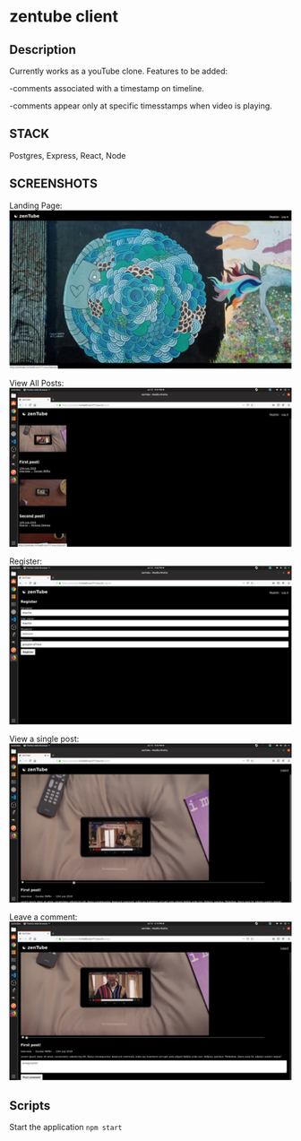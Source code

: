 # zentube client

## Description

Currently works as a youTube clone.  Features to be added:

-comments associated with a timestamp on timeline.

-comments appear only at specific timesstamps when video is playing.

## STACK

Postgres, Express, React, Node

## SCREENSHOTS

Landing Page:
![screenshot](/screenshots/landing.png?raw=true)

View All Posts:
![screenshot](/screenshots/posts.png?raw=true)

Register:
![screenshot](/screenshots/register.png?raw=true)

View a single post:
![screenshot](/screenshots/view-post.png?raw=true)

Leave a comment:
![screenshot](/screenshots/leave-comment.png?raw=true)

<!-- ## COMPONENTS
zentube-client-michaelb/
     src/
        components/
           App/
              App.js              Main routes
          CommentForm/
             CommentForm.js       CommentForm
          Header/
             Header.js            Header / Navigation
          LoginForm/
             LoginForm.js         Login Form
          PostListItem/
             PostListItem.js      List all posts
          RegistrationForm/
             RegistrationForm.js  Registration Form
          Utils/
             Utils.js             Various Utilites
          VideoPlayer/
             VideoPlayer.js       HTML5 video player -->

## Scripts

Start the application `npm start`
